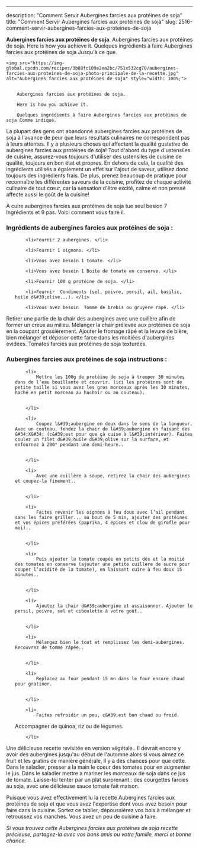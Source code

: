 ---
description: "Comment Servir Aubergines farcies aux protéines de soja"
title: "Comment Servir Aubergines farcies aux protéines de soja"
slug: 2516-comment-servir-aubergines-farcies-aux-proteines-de-soja

<p>
	<strong>Aubergines farcies aux protéines de soja</strong>. 
	Aubergines farcies aux protéines de soja. Here is how you achieve it. Quelques ingrédients à faire Aubergines farcies aux protéines de soja Jusqu&#39;à ce que.
</p>
<p>
	
	<img src="https://img-global.cpcdn.com/recipes/3b88fc109e2ea2bc/751x532cq70/aubergines-farcies-aux-proteines-de-soja-photo-principale-de-la-recette.jpg" alt="Aubergines farcies aux protéines de soja" style="width: 100%;">
	
	
		Aubergines farcies aux protéines de soja.
	
		Here is how you achieve it.
	
		Quelques ingrédients à faire Aubergines farcies aux protéines de soja Comme indiqué.
	
</p>

La plupart des gens ont abandonné aubergines farcies aux protéines de soja à l'avance de peur que leurs résultats culinaires ne correspondent pas à leurs attentes. Il y a plusieurs choses qui affectent la qualité gustative de aubergines farcies aux protéines de soja! Tout d'abord du type d'ustensiles de cuisine, assurez-vous toujours d'utiliser des ustensiles de cuisine de qualité, toujours en bon état et propres. En dehors de cela, la qualité des ingrédients utilisés a également un effet sur l'ajout de saveur, utilisez donc toujours des ingrédients frais. De plus, prenez beaucoup de pratique pour reconnaître les différentes saveurs de la cuisine, profitez de chaque activité culinaire de tout cœur, car la sensation d'être excité, calme et non pressé affecte aussi le goût de la cuisine!

<!--inarticleads1-->

À cuire aubergines farcies aux protéines de soja tue seul besion 7 Ingrédients et 9 pas. Voici comment vous faire il.

<h3>Ingrédients de aubergines farcies aux protéines de soja :</h3>

<ol>
	
		<li>Fournir 2 aubergines. </li>
	
		<li>Fournir 1 oignons. </li>
	
		<li>Vous avez besoin 1 tomate. </li>
	
		<li>Vous avez besoin 1 Boite de tomate en conserve. </li>
	
		<li>Fournir 100 g protéine de soja. </li>
	
		<li>Fournir  Condiments (sel, poivre, persil, ail, basilic, huile d&#39;olive...). </li>
	
		<li>Vous avez besoin  Tomme de brebis ou gruyère rapé. </li>
	
</ol>

Retirer une partie de la chair des aubergines avec une cuillère afin de former un creux au milieu. Mélanger la chair prélevée aux protéines de soja en la coupant grossièrement. Ajouter le fromage râpé et la levure de bière, bien mélanger et déposer cette farce dans les moitiées d&#39;aubergines évidées. Tomates farcies aux protéines de soja texturées. 

<!--inarticleads2-->

<h3>Aubergines farcies aux protéines de soja instructions :</h3>

<ol>
	
		<li>
			Mettre les 100g de protéine de soja à tremper 30 minutes dans de l’eau bouillante et couvrir. (ici les protéines sont de petite taille si vous avez les gros morceaux après les 30 minutes, haché en petit morceau au hachoir ou au couteau).
			
			
		</li>
	
		<li>
			Coupez l&#39;aubergine en deux dans le sens de la longueur. Avec un couteau, fendez la chair de l&#39;aubergine en faisant des &#34;X&#34; (c&#39;est pour que çà cuise à l&#39;intérieur). Faites coulez un filet d&#39;huile d&#39;olive sur la surface, et enfournez à 200° pendant une demi-heure..
			
			
		</li>
	
		<li>
			Avec une cuillère à soupe, retirez la chair des aubergines et coupez-la finement..
			
			
		</li>
	
		<li>
			Faites revenir les oignons à feu doux avec l’ail pendant sans les faire griller... au bout de 5 min, ajouter des protéines et vos épices préférées (paprika, 4 épices et clou de girofle pour moi)..
			
			
		</li>
	
		<li>
			Puis ajouter la tomate coupée en petits dés et la moitié des tomates en conserve (ajouter une petite cuillère de sucre pour couper l’acidité de la tomate), en laissant cuire à feu doux 15 minutes..
			
			
		</li>
	
		<li>
			Ajoutez la chair d&#39;aubergine et assaisonner. Ajouter le persil, poivre, sel et ciboulette à votre goût..
			
			
		</li>
	
		<li>
			Mélangez bien le tout et remplissez les demi-aubergines. Recouvrez de tomme râpée..
			
			
		</li>
	
		<li>
			Replacez au four pendant 15 mn dans le four encore chaud pour gratiner.
			
			
		</li>
	
		<li>
			Faites refroidir un peu, c&#39;est bon chaud ou froid.
Accompagner de quinoa, riz ou de légumes.
			
			
		</li>
	
</ol>

Une délicieuse recette revisitée en version végétale.. Il devrait encore y avoir des aubergines jusqu&#39;au début de l&#39;automne alors si vous aimez ce fruit et les gratins de manière générale, il y a des chances pour que cette. Dans le saladier, presser a la main le coeur des tomates pour en augmenter le jus. Dans le saladier mettre a mariner les morceaux de soja dans ce jus de tomate. Laisse-toi tenter par un plat surprenant : des courgettes farcies au soja, avec une délicieuse sauce tomate fait maison. 

<!--inarticleads1-->

<p>
Puisque vous avez effectivement lu la recette Aubergines farcies aux protéines de soja et que vous avez l'expertise dont vous avez besoin pour faire dans la cuisine. Sortez ce tablier, dépoussiérez vos bols à mélanger et retroussez vos manches. Vous avez un peu de cuisine à faire.
</p>

<p>
<i>Si vous trouvez cette Aubergines farcies aux protéines de soja recette précieuse, partagez-la avec vos bons amis ou votre famille, merci et bonne chance.</i>
</p>
